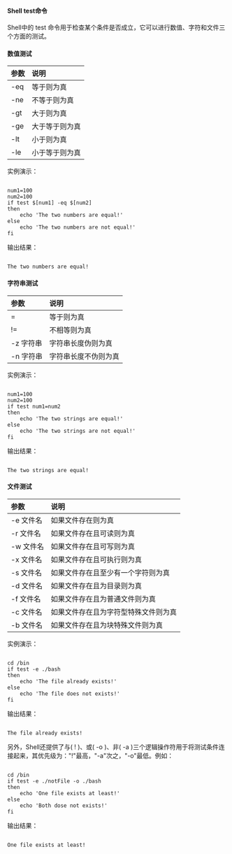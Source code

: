  
#### Shell test命令

 Shell中的 test 命令用于检查某个条件是否成立，它可以进行数值、字符和文件三个方面的测试。

 

#### 数值测试

 

| 参数| 说明|
|:--|:--|
| -eq| 等于则为真|
| -ne| 不等于则为真|
| -gt| 大于则为真|
| -ge| 大于等于则为真|
| -lt| 小于则为真|
| -le| 小于等于则为真|

实例演示：

 
```

num1=100
num2=100
if test $[num1] -eq $[num2]
then
    echo 'The two numbers are equal!'
else
    echo 'The two numbers are not equal!'
fi

```
 输出结果：

 
```

The two numbers are equal!

```
 

#### 字符串测试

 

| 参数| 说明|
|:--|:--|
| =| 等于则为真|
| !=| 不相等则为真|
| -z 字符串| 字符串长度伪则为真|
| -n 字符串| 字符串长度不伪则为真|

实例演示：

 
```

num1=100
num2=100
if test num1=num2
then
    echo 'The two strings are equal!'
else
    echo 'The two strings are not equal!'
fi

```
 输出结果：

 
```

The two strings are equal!

```
 

#### 文件测试

 

| 参数| 说明|
|:--|:--|
| -e 文件名| 如果文件存在则为真|
| -r 文件名| 如果文件存在且可读则为真|
| -w 文件名| 如果文件存在且可写则为真|
| -x 文件名| 如果文件存在且可执行则为真|
| -s 文件名| 如果文件存在且至少有一个字符则为真|
| -d 文件名| 如果文件存在且为目录则为真|
| -f 文件名| 如果文件存在且为普通文件则为真|
| -c 文件名| 如果文件存在且为字符型特殊文件则为真|
| -b 文件名| 如果文件存在且为块特殊文件则为真|

实例演示：

 
```

cd /bin
if test -e ./bash
then
    echo 'The file already exists!'
else
    echo 'The file does not exists!'
fi

```
 输出结果：

 
```

The file already exists!

```
 另外，Shell还提供了与( ! )、或( -o )、非( -a )三个逻辑操作符用于将测试条件连接起来，其优先级为："!"最高，"-a"次之，"-o"最低。例如：

 
```

cd /bin
if test -e ./notFile -o ./bash
then
    echo 'One file exists at least!'
else
    echo 'Both dose not exists!'
fi

```
 输出结果：

 
```

One file exists at least!
```
 

